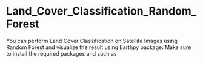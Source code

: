 # Land_Cover_Classification_Random_Forest
You can perform Land Cover Classification on Satellite Images using Random Forest and visualize the result using Earthpy package. Make sure to install the required packages and such as
